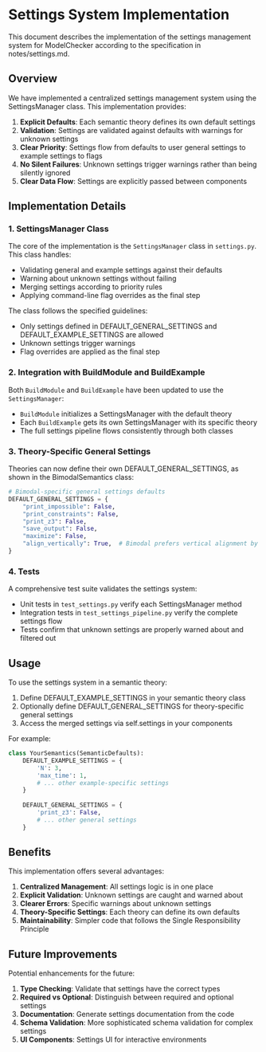 # Settings System Implementation

This document describes the implementation of the settings management system for ModelChecker according to the specification in notes/settings.md.

## Overview

We have implemented a centralized settings management system using the SettingsManager class. This implementation provides:

1. **Explicit Defaults**: Each semantic theory defines its own default settings
2. **Validation**: Settings are validated against defaults with warnings for unknown settings
3. **Clear Priority**: Settings flow from defaults to user general settings to example settings to flags
4. **No Silent Failures**: Unknown settings trigger warnings rather than being silently ignored
5. **Clear Data Flow**: Settings are explicitly passed between components

## Implementation Details

### 1. SettingsManager Class

The core of the implementation is the `SettingsManager` class in `settings.py`. This class handles:

- Validating general and example settings against their defaults
- Warning about unknown settings without failing
- Merging settings according to priority rules
- Applying command-line flag overrides as the final step

The class follows the specified guidelines:
- Only settings defined in DEFAULT_GENERAL_SETTINGS and DEFAULT_EXAMPLE_SETTINGS are allowed
- Unknown settings trigger warnings
- Flag overrides are applied as the final step

### 2. Integration with BuildModule and BuildExample

Both `BuildModule` and `BuildExample` have been updated to use the `SettingsManager`:

- `BuildModule` initializes a SettingsManager with the default theory
- Each `BuildExample` gets its own SettingsManager with its specific theory
- The full settings pipeline flows consistently through both classes

### 3. Theory-Specific General Settings

Theories can now define their own DEFAULT_GENERAL_SETTINGS, as shown in the BimodalSemantics class:

```python
# Bimodal-specific general settings defaults
DEFAULT_GENERAL_SETTINGS = {
    "print_impossible": False,
    "print_constraints": False,
    "print_z3": False,
    "save_output": False,
    "maximize": False,
    "align_vertically": True,  # Bimodal prefers vertical alignment by default
}
```

### 4. Tests

A comprehensive test suite validates the settings system:

- Unit tests in `test_settings.py` verify each SettingsManager method
- Integration tests in `test_settings_pipeline.py` verify the complete settings flow
- Tests confirm that unknown settings are properly warned about and filtered out

## Usage

To use the settings system in a semantic theory:

1. Define DEFAULT_EXAMPLE_SETTINGS in your semantic theory class
2. Optionally define DEFAULT_GENERAL_SETTINGS for theory-specific general settings
3. Access the merged settings via self.settings in your components

For example:

```python
class YourSemantics(SemanticDefaults):
    DEFAULT_EXAMPLE_SETTINGS = {
        'N': 3,
        'max_time': 1,
        # ... other example-specific settings
    }
    
    DEFAULT_GENERAL_SETTINGS = {
        'print_z3': False,
        # ... other general settings
    }
```

## Benefits

This implementation offers several advantages:

1. **Centralized Management**: All settings logic is in one place
2. **Explicit Validation**: Unknown settings are caught and warned about
3. **Clearer Errors**: Specific warnings about unknown settings
4. **Theory-Specific Settings**: Each theory can define its own defaults
5. **Maintainability**: Simpler code that follows the Single Responsibility Principle

## Future Improvements

Potential enhancements for the future:

1. **Type Checking**: Validate that settings have the correct types
2. **Required vs Optional**: Distinguish between required and optional settings
3. **Documentation**: Generate settings documentation from the code
4. **Schema Validation**: More sophisticated schema validation for complex settings
5. **UI Components**: Settings UI for interactive environments